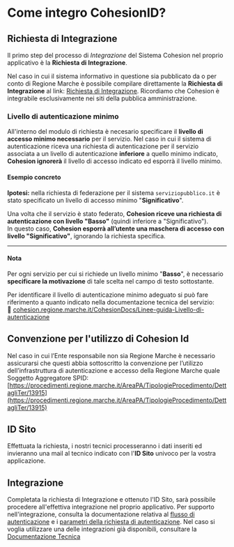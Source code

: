 # **Come integro CohesionID?**

## **Richiesta di Integrazione**
Il primo step del processo di _Integrazione_ del Sistema Cohesion nel proprio applicativo è la **Richiesta di Integrazione**.

Nel caso in cui il sistema informativo in questione sia pubblicato da o per conto di Regione Marche è possibile compilare direttamente la **Richiesta di Integrazione** al link: [Richiesta di Integrazione](https://procedimenti.regione.marche.it/Pratiche/Avvia/3049). 
Ricordiamo che Cohesion è integrabile esclusivamente nei siti della pubblica amministrazione. 


### **Livello di autenticazione minimo**

All'interno del modulo di richiesta è necesario specificare il **livello di accesso minimo necessario** per il servizio.
Nel caso in cui il sistema di autenticazione riceva una richiesta di autenticazione per il servizio associata a un livello di autenticazione **inferiore** a quello minimo indicato, **Cohesion ignorerà** il livello di accesso indicato ed esporrà il livello minimo.

#### Esempio concreto

**Ipotesi:** nella richiesta di federazione per il sistema `serviziopubblico.it` è stato specificato un livello di accesso minimo "**Significativo**".

Una volta che il servizio è stato federato, **Cohesion riceve una richiesta di autenticazione con livello "**Basso**"** (quindi inferiore a "Significativo").  
In questo caso, **Cohesion esporrà all’utente una maschera di accesso con livello "Significativo"**, ignorando la richiesta specifica.

---

#### Nota

Per ogni servizio per cui si richiede un livello minimo "**Basso**", è necessario **specificare la motivazione** di tale scelta nel campo di testo sottostante.

Per identificare il livello di autenticazione minimo adeguato si può fare riferimento a quanto indicato nella documentazione tecnica del servizio:  
🔗 [cohesion.regione.marche.it/CohesionDocs/Linee-guida-Livello-di-autenticazione](https://cohesion.regione.marche.it/CohesionDocs/Linee-guida-Livello-di-autenticazione)

## **Convenzione per l'utilizzo di Cohesion Id**

Nel caso in cui l’Ente responsabile non sia Regione Marche è necessario assicurarsi che questi abbia sottoscritto la convenzione per l’utilizzo dell’infrastruttura di autenticazione e accesso della Regione Marche quale Soggetto Aggregatore SPID:
[https://procedimenti.regione.marche.it/AreaPA/TipologieProcedimento/DettagliTer/13915](https://procedimenti.regione.marche.it/AreaPA/TipologieProcedimento/DettagliTer/13915)


## **ID Sito**

Effettuata la richiesta, i nostri tecnici processeranno i dati inseriti ed invieranno una mail al tecnico indicato con l'**ID Sito** univoco per la vostra applicazione.

## **Integrazione**

Completata la richiesta di Integrazione e ottenuto l'ID Sito, sarà possibile procedere all'effettiva integrazione nel proprio applicativo.
Per supporto nell'integrazione, consulta la documentazione relativa al [flusso di autenticazione](/CohesionDocs/Flusso-di-Autenticazione) e i [parametri della richiesta di autenticazione](/CohesionDocs/Parametri-della-Richiesta-di-Autenticazione). Nel caso si voglia utilizzare una delle integrazioni già disponibili, consultare la [Documentazione Tecnica](/CohesionDocs/Documentazione-tecnica)
